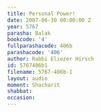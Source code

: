 ```yaml
---
title: Personal Power!
date: 2007-06-30 00:00:00 Z
year: 5767
parasha: Balak
bookcode: '4'
fullparashacode: 406b
parashacode: '406'
author: Rabbi Eliezer Hirsch
id: 5767406b1
filename: 5767-406b-1
layout: audio
moment: Shacharit
shabbat: 
occasion: 
---
```


